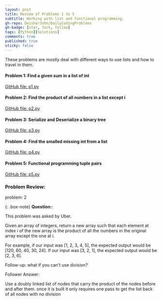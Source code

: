 ```yaml
---
layout: post
title: Review of Problems 1 to 5
subtitle: Working with list and functional programming.
gh-repo: DeisherJohn/DailyCodingProblems
gh-badge: [star, fork, follow]
tags: [Python][Solutions]
comments: true
published: true
sticky: false
---
```


These problems are mostly deal with different ways to use lists and how to travel in them. 

#### Problem 1: Find a given sum in a list of int
[GitHub file: p1.py](https://github.com/DeisherJohn/DailyCodingProblems/blob/master/PythonSolutions/p1.py)

#### Problem 2: Find the product of all numbers in a list except i
[GitHub file: p2.py](https://github.com/DeisherJohn/DailyCodingProblems/blob/master/PythonSolutions/p2.py)

#### Problem 3: Serialize and Deserialize a binary tree
[GitHub file: p3.py](https://github.com/DeisherJohn/DailyCodingProblems/blob/master/PythonSolutions/p3.py)

#### Problem 4: Find the smalled missing int from a list
[GitHub file: p4.py](https://github.com/DeisherJohn/DailyCodingProblems/blob/master/PythonSolutions/p4.py)

#### Problem 5: Functional programming tuple pairs
[GitHub file: p5.py](https://github.com/DeisherJohn/DailyCodingProblems/blob/master/PythonSolutions/p5.py)

### Problem Review:

problem: 2

{: .box-note}
**Question:**: <p>This problem was asked by Uber.

Given an array of integers, return a new array such that each element at index i of the new array is the product of all the numbers in the original array except the one at i.

For example, if our input was [1, 2, 3, 4, 5], the expected output would be [120, 60, 40, 30, 24]. If our input was [3, 2, 1], the expected output would be [2, 3, 6].

Follow-up: what if you can't use division?

Follower Answer: 

Use a doubly linked list of nodes that carry the product of the nodes before and after them. 
once it is built it only requires one pass to get the list back of all nodes with no division</p>